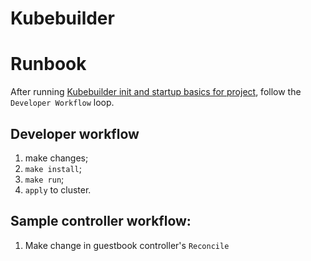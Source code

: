 # Kubebuilder

# Runbook
After running [Kubebuilder init and startup basics for project](./INIT.md),
follow the `Developer Workflow` loop.
## Developer workflow
1. make changes;
2. `make install`;
3. `make run`;
4. `apply` to cluster.

## Sample controller workflow:
1. Make change in guestbook controller's `Reconcile`
